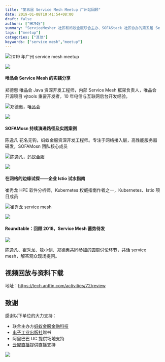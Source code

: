 ```yaml
---
title: "第五届 Service Mesh Meetup 广州站回顾"
date: 2019-01-08T10:41:54+08:00
draft: false
authors: ["宋净超"]
summary: "ServiceMesher 社区和蚂蚁金服联合主办、SOFAStack 社区协办的第五届 Service Mesh Meetup 广州站收官，唯品会郑德惠、蚂蚁金服陈逸凡、HPE 的崔秀龙给大家带来分享并增加 Roundtable 环节。"
tags: ["meetup"]
categories: ["其他"]
keywords: ["service mesh","meetup"]
---
```


![2019 年广州 service mesh meetup](006tNc79ly1fyyzewgs38j318g0oggth.jpg)

![](006tNc79ly1fyyzfynn5xj318z0u0qv7.jpg)

#### 唯品会 Service Mesh 的实践分享

郑德惠 唯品会 Java 资深开发工程师，内部 Service Mesh 框架负责人，唯品会开源项目 vjtools 重要开发者，10 年电信与互联网后台开发经验。

![郑德惠，唯品会](006tNc79ly1fyyzgcyz4fj318z0u0x6q.jpg)

![](006tNc79ly1fyyzgjsjcqj318z0u0e83.jpg)

#### SOFAMosn 持续演进路径及实践案例

陈逸凡 花名无钩，蚂蚁金服资深开发工程师。专注于网络接入层，高性能服务器研发，SOFAMosn 团队核心成员

![陈逸凡，蚂蚁金服](006tNc79ly1fyyzgx3sdyj318z0u0qv7.jpg)

![](006tNc79ly1fyyzhhpz8hj318z0u0qv7.jpg)

#### 在网格的边缘试探——企业 Istio 试水指南

崔秀龙 HPE 软件分析师，Kubernetes 权威指南作者之一，Kubernetes、Istio 项目成员

![崔秀龙 service mesh](006tNc79ly1fyyzhvpwglj318z0u0u0z.jpg)

![](006tNc79ly1fyyziaqb5uj318z0u04qs.jpg)

#### Roundtable：回顾 2018，Service Mesh 蓄势待发

![](006tNc79ly1fyyzin8a2lj318z0u0x6r.jpg)

陈逸凡、崔秀龙、敖小剑、郑德惠共同参加的圆周讨论环节，共话 service mesh，解答观众现场提问。

## 视频回放与资料下载

地址：https://tech.antfin.com/activities/72/review

## 致谢

感谢以下单位的大力支持：

- 联合主办方[蚂蚁金服金融科技](https://tech.antfin.com/activities/2)
- [电子工业出版社](https://www.phei.com.cn/)赠书
- 阿里巴巴 UC 提供场地支持
- [云犀直播](http://www.yunxi.tv/)提供直播支持

![](006tNc79ly1fyz1ppp9k7j309c05fwee.jpg)

